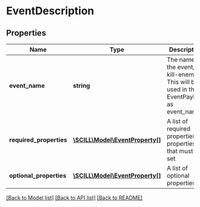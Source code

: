 # EventDescription

## Properties
Name | Type | Description | Notes
------------ | ------------- | ------------- | -------------
**event_name** | **string** | The name of the event, i.e kill-enemy. This will be used in the EventPayload as event_name. | [optional] 
**required_properties** | [**\SCILL\Model\EventProperty[]**](EventProperty.md) | A list of required properties - properties that must be set | [optional] 
**optional_properties** | [**\SCILL\Model\EventProperty[]**](EventProperty.md) | A list of optional properties | [optional] 

[[Back to Model list]](../../README.md#documentation-for-models) [[Back to API list]](../../README.md#documentation-for-api-endpoints) [[Back to README]](../../README.md)

